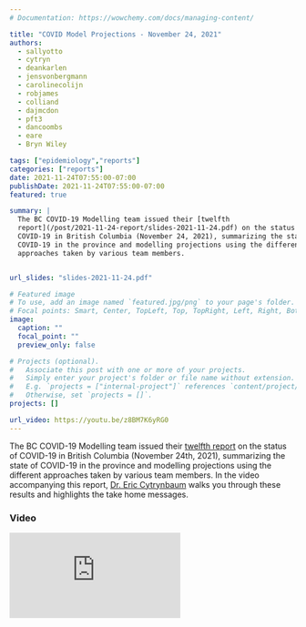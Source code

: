 ```yaml
---
# Documentation: https://wowchemy.com/docs/managing-content/

title: "COVID Model Projections - November 24, 2021"
authors:
  - sallyotto
  - cytryn
  - deankarlen
  - jensvonbergmann
  - carolinecolijn
  - robjames
  - colliand
  - dajmcdon
  - pft3
  - dancoombs
  - eare
  - Bryn Wiley

tags: ["epidemiology","reports"]
categories: ["reports"]
date: 2021-11-24T07:55:00-07:00
publishDate: 2021-11-24T07:55:00-07:00
featured: true

summary: |
  The BC COVID-19 Modelling team issued their [twelfth
  report](/post/2021-11-24-report/slides-2021-11-24.pdf) on the status of
  COVID-19 in British Columbia (November 24, 2021), summarizing the state of
  COVID-19 in the province and modelling projections using the different
  approaches taken by various team members.


url_slides: "slides-2021-11-24.pdf"

# Featured image
# To use, add an image named `featured.jpg/png` to your page's folder.
# Focal points: Smart, Center, TopLeft, Top, TopRight, Left, Right, BottomLeft, Bottom, BottomRight.
image:
  caption: ""
  focal_point: ""
  preview_only: false

# Projects (optional).
#   Associate this post with one or more of your projects.
#   Simply enter your project's folder or file name without extension.
#   E.g. `projects = ["internal-project"]` references `content/project/deep-learning/index.md`.
#   Otherwise, set `projects = []`.
projects: []

url_video: https://youtu.be/z8BM7K6yRG0
---
```

The BC COVID-19 Modelling team issued their [twelfth report](slides-2021-11-24.pdf) on the
status of COVID-19 in British Columbia (November 24th, 2021), summarizing the state of
COVID-19 in the province and modelling projections using the different
approaches taken by various team members.  In the video accompanying this
report, [Dr. Eric Cytrynbaum](/authors/cytryn/) walks you through these
results and highlights the take home messages.

### Video
<div class="youtube-container">
<iframe src="https://www.youtube.com/embed/z8BM7K6yRG0" title="YouTube video player" frameborder="0" allow="accelerometer; autoplay; clipboard-write; encrypted-media; gyroscope; picture-in-picture" allowfullscreen class="video"></iframe> </div>

